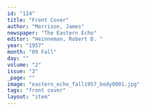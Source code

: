 ```yaml
---
id: "124"
title: "Front Cover"
author: "Morrison, James"
newspaper: "The Eastern Echo"
editor: "Heinneman, Robert D. "
year: "1957"
month: "09 Fall"
day: ""
volume: "2"
issue: "3"
_page: ""
image: "eastern_echo_fall1957_body0001.jpg"
tags: "front cover"
layout: "item"
---
```


